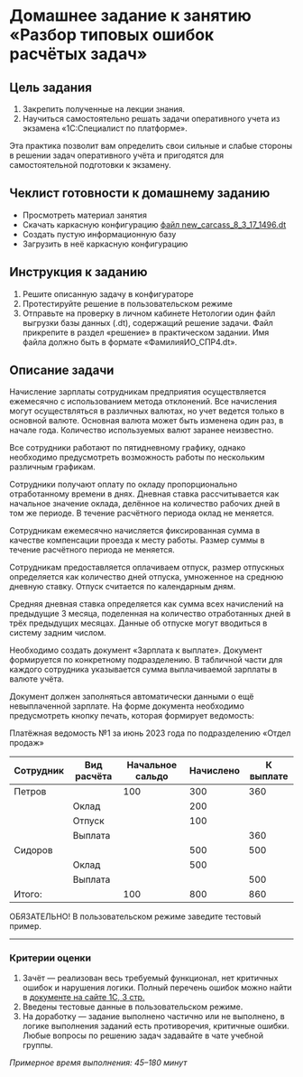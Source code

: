 # Домашнее задание к занятию «Разбор типовых ошибок расчётых задач»

## Цель задания

1. Закрепить полученные на лекции знания.
2. Научиться самостоятельно решать задачи оперативного учета из экзамена «1С:Специалист по платформе».

Эта практика позволит вам определить свои сильные и слабые стороны в решении задач оперативного учёта и пригодятся для самостоятельной подготовки к экзамену.

## Чеклист готовности к домашнему заданию

- Просмотреть материал занятия
- Скачать каркасную конфигурацию [файл new_carcass_8_3_17_1496.dt](https://github.com/Bofh82/onec-mid-homeworks/blob/main/OCPS/new_carcass_8_3_17_1496.dt)
- Создать пустую информационную базу
- Загрузить в неё каркасную конфигурацию

## Инструкция к заданию

1. Решите описанную задачу в конфигураторе
2. Протестируйте решение в пользовательском режиме
3. Отправьте на проверку в личном кабинете Нетологии один файл выгрузки базы данных (.dt), содержащий решение задачи. Файл прикрепите в раздел «решение» в практическом задании. Имя файла должно быть в формате «ФамилияИО_СПР4.dt».

## Описание задачи

Начисление зарплаты сотрудникам предприятия осуществляется ежемесячно с использованием метода отклонений. Все начисления могут осуществляться в различных валютах, но учет ведется только в основной валюте. Основная валюта может быть изменена один раз, в начале года. Количество используемых валют заранее неизвестно.

Все сотрудники работают по пятидневному графику, однако необходимо предусмотреть возможность работы по нескольким различным графикам.

Сотрудники получают оплату по окладу пропорционально отработанному времени в днях. Дневная ставка рассчитывается как начальное значение оклада, делённое на количество рабочих дней в том же периоде. В течение расчётного периода оклад не меняется.

Сотрудникам ежемесячно начисляется фиксированная сумма в качестве компенсации проезда к месту работы. Размер суммы в течение расчётного периода не меняется.

Сотрудникам предоставляется оплачиваем отпуск, размер отпускных определяется как количество дней отпуска, умноженное на среднюю дневную ставку. Отпуск считается по календарным дням. 

Средняя дневная ставка определяется как сумма всех начислений на предыдущие 3 месяца, поделенная на количество отработанных дней в трёх предыдущих месяцах. Данные об отпуске могут вводиться в систему задним числом.

Необходимо создать документ «Зарплата к выплате». Документ формируется по конкретному подразделению. В табличной части для каждого сотрудника указывается сумма выплачиваемой зарплаты в валюте учёта. 

Документ должен заполняться автоматически данными о ещё невыплаченной зарплате. На форме документа необходимо предусмотреть кнопку печать, которая формирует ведомость:

Платёжная ведомость №1 за июнь 2023 года по подразделению «Отдел продаж»

| Сотрудник | Вид расчёта | Начальное сальдо | Начислено | К выплате |
|-----------|-------------|------------------|-----------|-----------|
| Петров    |             |100               |300        |360        |
|           |Оклад        |                  |200        |           |
|           |Отпуск       |                  |100        |           |
|           |Выплата      |                  |           |360        |
| Сидоров   |             |                  |500        |500        |
|           |Оклад        |                  |500        |           |
|           |Выплата      |                  |           |500        |
| Итого:    |             |100               |800        |860        |


ОБЯЗАТЕЛЬНО! В пользовательском режиме заведите тестовый пример.

------

### Критерии оценки 

1. Зачёт — реализован весь требуемый функционал, нет критичных ошибок и нарушения логики. Полный перечень ошибок можно найти в [документе на сайте 1С, 3 стр.](https://static.1c.ru/rus/partners/training/files/ATT83PL.rtf?356jhteyner67j340)
2. Введены тестовые данные в пользовательском режиме.
3. На доработку — задание выполнено частично или не выполнено, в логике выполнения заданий есть противоречия, критичные ошибки.
Любые вопросы по решению задач задавайте в чате учебной группы.

*Примерное время выполнения: 45–180 минут*

